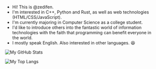 - Hi! This is @zedifen.
- I'm interested in C++, Python and Rust, as well as web technologies (HTML/CSS/JavaScript). 
- I'm currently majoring in Computer Science as a college student.
- I'd like to introduce others into the fantastic world of information technologies with the faith that programming can benefit everyone in the world.
- I mostly speak English. Also interested in other languages. 😆

![My GitHub Stats](https://github-readme-stats.vercel.app/api?username=zedifen&bg_color=30,e96443,904e95&icon_color=79ff97&title_color=fff&text_color=fff&hide_border=true&show_icons=true&card_width=450)

![My Top Langs](https://github-readme-stats.vercel.app/api/top-langs/?username=zedifen&bg_color=30,e96443,904e95&title_color=fff&text_color=fff&hide_border=true&card_width=450&langs_count=3)
